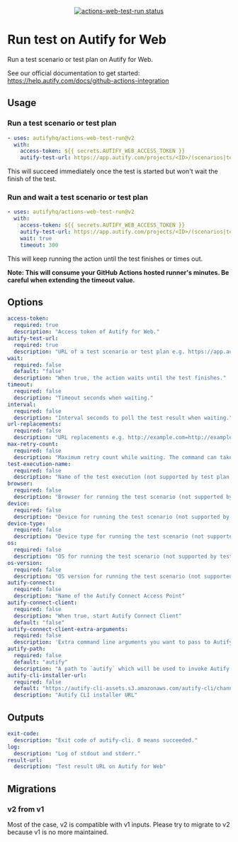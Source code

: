 <p align="center">
  <a href="https://github.com/autifyhq/actions-web-test-run"><img alt="actions-web-test-run status" src="https://github.com/autifyhq/actions-web-test-run/workflows/test/badge.svg"></a>
</p>

# Run test on Autify for Web

Run a test scenario or test plan on Autify for Web.

See our official documentation to get started: https://help.autify.com/docs/github-actions-integration

## Usage

### Run a test scenario or test plan

```yaml
- uses: autifyhq/actions-web-test-run@v2
  with:
    access-token: ${{ secrets.AUTIFY_WEB_ACCESS_TOKEN }}
    autify-test-url: https://app.autify.com/projects/<ID>/(scenarios|test_plans)/<ID>
```

This will succeed immediately once the test is started but won't wait the finish of the test.

### Run and wait a test scenario or test plan

```yaml
- uses: autifyhq/actions-web-test-run@v2
  with:
    access-token: ${{ secrets.AUTIFY_WEB_ACCESS_TOKEN }}
    autify-test-url: https://app.autify.com/projects/<ID>/(scenarios|test_plans)/<ID>
    wait: true
    timeout: 300
```

This will keep running the action until the test finishes or times out.

**Note: This will consume your GitHub Actions hosted runner's minutes. Be careful when extending the timeout value.**

## Options

```yaml
access-token:
  required: true
  description: "Access token of Autify for Web."
autify-test-url:
  required: true
  description: "URL of a test scenario or test plan e.g. https://app.autify.com/projects/<ID>/(scenarios|test_plans)/<ID>"
wait:
  required: false
  default: "false"
  description: "When true, the action waits until the test finishes."
timeout:
  required: false
  description: "Timeout seconds when waiting."
interval:
  required: false
  description: "Interval seconds to poll the test result when waiting."
url-replacements:
  required: false
  description: "URL replacements e.g. http://example.com=http://example.net,http://example.org=http://example.net"
max-retry-count:
  required: false
  description: "Maximum retry count while waiting. The command can take up to `timeout * (max-retry-count + 1)`. Only effective with `wait`"
test-execution-name:
  required: false
  description: "Name of the test execution (not supported by test plan executions)"
browser:
  required: false
  description: "Browser for running the test scenario (not supported by test plan executions)"
device:
  required: false
  description: "Device for running the test scenario (not supported by test plan executions)"
device-type:
  required: false
  description: "Device type for running the test scenario (not supported by test plan executions)"
os:
  required: false
  description: "OS for running the test scenario (not supported by test plan executions)"
os-version:
  required: false
  description: "OS version for running the test scenario (not supported by test plan executions)"
autify-connect:
  required: false
  description: "Name of the Autify Connect Access Point"
autify-connect-client:
  required: false
  description: "When true, start Autify Connect Client"
  default: "false"
autify-connect-client-extra-arguments:
  required: false
  description: 'Extra command line arguments you want to pass to Autify Connect Client e.g. "--experimental-tunnel-proxy http://proxy".'
autify-path:
  required: false
  default: "autify"
  description: "A path to `autify` which will be used to invoke Autify CLI internally. Default is searching from PATH."
autify-cli-installer-url:
  required: false
  default: "https://autify-cli-assets.s3.amazonaws.com/autify-cli/channels/stable/install-cicd.bash"
  description: "Autify CLI installer URL"
```

## Outputs

```yaml
exit-code:
  description: "Exit code of autify-cli. 0 means succeeded."
log:
  description: "Log of stdout and stderr."
result-url:
  description: "Test result URL on Autify for Web"
```

## Migrations

### v2 from v1

Most of the case, v2 is compatible with v1 inputs. Please try to migrate to v2 because v1 is no more maintained.
